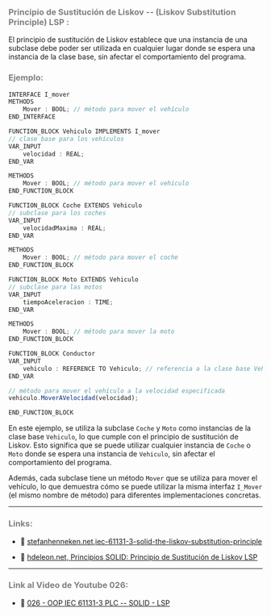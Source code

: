 ### <span style="color:grey"> Principio de Sustitución de Liskov -- (Liskov Substitution Principle) LSP :</span>

El principio de sustitución de Liskov establece que una instancia de una subclase debe poder ser utilizada en cualquier lugar donde se espera una instancia de la clase base, sin afectar el comportamiento del programa.

### <span style="color:grey">Ejemplo:</span>

```javascript
INTERFACE I_mover
METHODS
    Mover : BOOL; // método para mover el vehículo
END_INTERFACE

FUNCTION_BLOCK Vehiculo IMPLEMENTS I_mover
// clase base para los vehículos
VAR_INPUT
    velocidad : REAL;
END_VAR

METHODS
    Mover : BOOL; // método para mover el vehículo
END_FUNCTION_BLOCK

FUNCTION_BLOCK Coche EXTENDS Vehiculo
// subclase para los coches
VAR_INPUT
    velocidadMaxima : REAL;
END_VAR

METHODS
    Mover : BOOL; // método para mover el coche
END_FUNCTION_BLOCK

FUNCTION_BLOCK Moto EXTENDS Vehiculo
// subclase para las motos
VAR_INPUT
    tiempoAceleracion : TIME;
END_VAR

METHODS
    Mover : BOOL; // método para mover la moto
END_FUNCTION_BLOCK

FUNCTION_BLOCK Conductor
VAR_INPUT
    vehiculo : REFERENCE TO Vehiculo; // referencia a la clase base Vehiculo
END_VAR

// método para mover el vehículo a la velocidad especificada
vehiculo.MoverAVelocidad(velocidad);

END_FUNCTION_BLOCK
```
En este ejemplo, se utiliza la subclase `Coche` y `Moto` como instancias de la clase base `Vehiculo`, lo que cumple con el principio de sustitución de Liskov. Esto significa que se puede utilizar cualquier instancia de `Coche` o `Moto` donde se espera una instancia de `Vehiculo`, sin afectar el comportamiento del programa.

Además, cada subclase tiene un método `Mover` que se utiliza para mover el vehículo, lo que demuestra cómo se puede utilizar la misma interfaz `I_Mover` (el mismo nombre de método) para diferentes implementaciones concretas.
***
### <span style="color:grey">Links:</span>
- 🔗 [stefanhenneken.net,iec-61131-3-solid-the-liskov-substitution-principle](https://stefanhenneken.net/2022/09/27/iec-61131-3-solid-the-liskov-substitution-principle/)

- 🔗 [hdeleon.net, Principios SOLID: Principio de Sustitución de Liskov LSP](https://www.youtube.com/watch?v=JwtpU_rH1LE)
***
### <span style="color:grey">Link al Video de Youtube 026:</span>
- 🔗 [026 - OOP IEC 61131-3 PLC -- SOLID - LSP]()